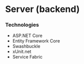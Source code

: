 # Server (backend)

### Technologies

* ASP.NET Core
* Entity Framework Core
* Swashbuckle
* xUnit.net
* Service Fabric